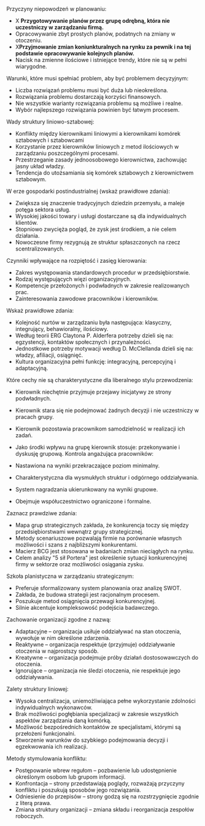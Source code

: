 Przyczyny niepowodzeń w planowaniu:

- X **Przygotowywanie planów przez grupę odrębną, która nie uczestniczy w zarządzaniu firmą.**
- Opracowywanie zbyt prostych planów, podatnych na zmiany w otoczeniu.
- X**Przyjmowanie zmian koniunkturalnych na rynku za pewnik i na tej podstawie opracowywanie kolejnych planów.**
- Nacisk na zmienne ilościowe i istniejące trendy, które nie są w pełni wiarygodne.

Warunki, które musi spełniać problem, aby być problemem decyzyjnym:

- Liczba rozwiązań problemu musi być duża lub nieokreślona.
- Rozwiązania problemu dostarczają korzyści finansowych.
- Nie wszystkie warianty rozwiązania problemu są możliwe i realne.
- Wybór najlepszego rozwiązania powinien być łatwym procesem.

Wady struktury liniowo-sztabowej:

- Konflikty między kierownikami liniowymi a kierownikami komórek sztabowych i sztabowcami
- Korzystanie przez kierowników liniowych z metod ilościowych w zarządzaniu poszczególnymi procesami.
- Przestrzeganie zasady jednoosobowego kierownictwa, zachowując jasny układ władzy.
- Tendencja do utożsamiania się komórek sztabowych z kierownictwem sztabowym.

W erze gospodarki postindustrialnej (wskaż prawidłowe zdania):

- Zwiększa się znaczenie tradycyjnych dziedzin przemysłu, a maleje potęga sektora usług.
- Wysokiej jakości towary i usługi dostarczane są dla indywidualnych klientów.
- Stopniowo zwycięża pogląd, że zysk jest środkiem, a nie celem działania.
- Nowoczesne firmy rezygnują ze struktur spłaszczonych na rzecz scentralizowanych.

Czynniki wpływające na rozpiętość i zasięg kierowania:

- Zakres występowania standardowych procedur w przedsiębiorstwie.
- Rodzaj występujących więzi organizacyjnych.
- Kompetencje przełożonych i podwładnych w zakresie realizowanych prac.
- Zainteresowania zawodowe pracowników i kierowników.

Wskaż prawidłowe zdania:

- Kolejność nurtów w zarządzaniu była następująca: klasyczny, integrujący, behawioralny, ilościowy.
- Według teorii ERG Claytona P. Alderfera potrzeby dzieli się na: egzystencji, kontaktów społecznych i przynależności.
- Jednostkowe potrzeby motywacji według D. McClellanda dzieli się na: władzy, afiliacji, osiągnięć.
- Kultura organizacyjna pełni funkcję: integracyjną, percepcyjną i adaptacyjną.

Które cechy nie są charakterystyczne dla liberalnego stylu przewodzenia:

- Kierownik niechętnie przyjmuje przejawy inicjatywy ze strony podwładnych.
- Kierownik stara się nie podejmować żadnych decyzji i nie uczestniczy w pracach grupy.
- Kierownik pozostawia pracownikom samodzielność w realizacji ich zadań.
- Jako środki wpływu na grupę kierownik stosuje: przekonywanie i dyskusję grupową.
Kontrola angażująca pracowników:

- Nastawiona na wyniki przekraczające poziom minimalny.
- Charakterystyczna dla wysmukłych struktur i odgórnego oddziaływania.
- System nagradzania ukierunkowany na wyniki grupowe.
- Obejmuje współuczestnictwo ograniczone i formalne.

Zaznacz prawdziwe zdania:

- Mapa grup strategicznych zakłada, że konkurencja toczy się między przedsiębiorstwami wewnątrz grupy strategicznej.
- Metody scenariuszowe pozwalają firmie na porównanie własnych możliwości i szans z najbliższymi konkurentami.
- Macierz BCG jest stosowana w badaniach zmian nieciągłych na rynku.
- Celem analizy "5 sił Portera" jest określenie sytuacji konkurencyjnej firmy w sektorze oraz możliwości osiągania zysku.

Szkoła planistyczna w zarządzaniu strategicznym:

- Preferuje sformalizowany system planowania oraz analizę SWOT.
- Zakłada, że budowa strategii jest racjonalnym procesem.
- Poszukuje metod osiągnięcia przewagi konkurencyjnej.
- Silnie akcentuje kompleksowość podejścia badawczego.

Zachowanie organizacji zgodne z nazwą:

- Adaptacyjne – organizacja usiłuje oddziaływać na stan otoczenia, wywołuje w nim określone zdarzenia.
- Reaktywne – organizacja respektuje (przyjmuje) oddziaływanie otoczenia w najprostszy sposób.
- Kreatywne – organizacja podejmuje próby działań dostosowawczych do otoczenia.
- Ignorujące – organizacja nie śledzi otoczenia, nie respektuje jego oddziaływania.

Zalety struktury liniowej:

- Wysoka centralizacja, uniemożliwiająca pełne wykorzystanie zdolności indywidualnych wykonawców.
- Brak możliwości pogłębiania specjalizacji w zakresie wszystkich aspektów zarządzania daną komórką.
- Możliwość bezpośrednich kontaktów ze specjalistami, którymi są przełożeni funkcjonalni.
- Stworzenie warunków do szybkiego podejmowania decyzji i egzekwowania ich realizacji.

Metody stymulowania konfliktu:

- Postępowanie wbrew regułom – pozbawienie lub udostępnienie określonym osobom lub grupom informacji.
- Konfrontacja – strony przedstawiają poglądy, rozważają przyczyny konfliktu i poszukują sposobów jego rozwiązania.
- Odniesienie do przepisów – strony godzą się na rozstrzygnięcie zgodnie z literą prawa.
- Zmiana struktury organizacji – zmiana składu i reorganizacja zespołów roboczych.